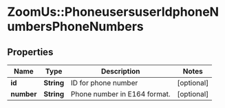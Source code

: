 # ZoomUs::PhoneusersuserIdphoneNumbersPhoneNumbers

## Properties
Name | Type | Description | Notes
------------ | ------------- | ------------- | -------------
**id** | **String** | ID for phone number | [optional] 
**number** | **String** | Phone number in E164 format. | [optional] 


